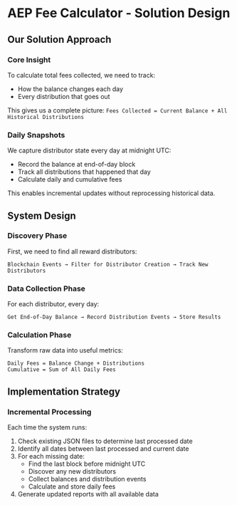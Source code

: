 # AEP Fee Calculator - Solution Design

## Our Solution Approach

### Core Insight

To calculate total fees collected, we need to track:

- How the balance changes each day
- Every distribution that goes out

This gives us a complete picture: `Fees Collected = Current Balance + All Historical Distributions`

### Daily Snapshots

We capture distributor state every day at midnight UTC:

- Record the balance at end-of-day block
- Track all distributions that happened that day
- Calculate daily and cumulative fees

This enables incremental updates without reprocessing historical data.

## System Design

### Discovery Phase

First, we need to find all reward distributors:

```
Blockchain Events → Filter for Distributor Creation → Track New Distributors
```

### Data Collection Phase

For each distributor, every day:

```
Get End-of-Day Balance → Record Distribution Events → Store Results
```

### Calculation Phase

Transform raw data into useful metrics:

```
Daily Fees = Balance Change + Distributions
Cumulative = Sum of All Daily Fees
```

## Implementation Strategy

### Incremental Processing

Each time the system runs:

1. Check existing JSON files to determine last processed date
2. Identify all dates between last processed and current date
3. For each missing date:
   - Find the last block before midnight UTC
   - Discover any new distributors
   - Collect balances and distribution events
   - Calculate and store daily fees
4. Generate updated reports with all available data
